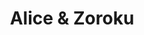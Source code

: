 --- 
title: "Alice & Zoroku"
publishdate: "2019-1-21T16:48:46+02:00"
src: "https://365manga.net/manga/alice-zoroku"
image: "https://data.365manga.net/images/thumbnails/32443-alice-zoroku.jpg"
description: " A group of young girls possess a mysterious power known as “Alice’s Dream,” which gives them the ability to turn their thoughts into reality. Detained and experimented upon, these youths are locked away in secret until one of them manages to escape. Her name is Sana—a girl with the power to ignore the very laws of physics. When this willful powerhouse crosses paths with a stubborn…"
---